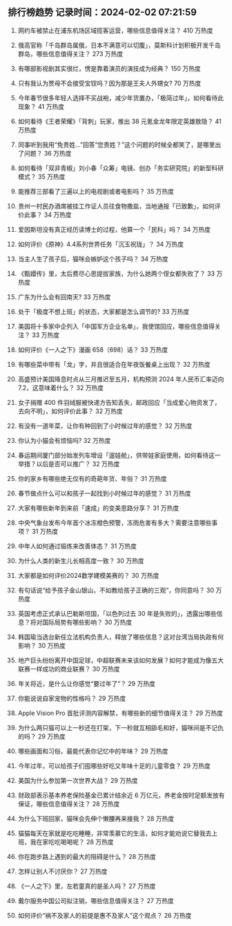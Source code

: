 
## 排行榜趋势 记录时间：2024-02-02 07:21:59
  
  1. 网约车被禁止在浦东机场区域揽客运营，哪些信息值得关注？ 410 万热度
    
  2. 俄高官称「千岛群岛属俄，日本不满意可以切腹」，莫斯科计划积极开发千岛群岛，哪些信息值得关注？ 273 万热度
    
  3. 有哪部影视剧其实很烂，愣是靠着演员的演技成为经典？ 150 万热度
    
  4. 只有我认为贾母不会接受宝钗吗？因为那是王夫人外甥女? 70 万热度
    
  5. 今年春节很多年轻人选择不买战袍，减少年货置办，「极简过年」，如何看待此现象？ 41 万热度
    
  6. 如何看待《王者荣耀》「背刺」玩家，推出 38 元氪金龙年限定英雄敖隐？ 41 万热度
    
  7. 同事听到我用“免贵姓…”回答“您贵姓？”这个问题的时候全都笑了，是哪里出了问题？ 36 万热度
    
  8. 如何看待「双非青椒」刘小春「众筹」电镜、创办「务实研究院」的新型科研模式？ 35 万热度
    
  9. 能推荐三部看了三遍以上的电视剧或者电影吗？ 35 万热度
    
  10. 贵州一村民办酒席被挂工作证人员往食物撒盐，当地通报「已致歉」，如何评价此事？ 34 万热度
    
  11. 爱因斯坦没有真正经历读博士的过程，他算一个「民科」吗？ 34 万热度
    
  12. 如何评价《原神》4.4系列世界任务「沉玉祝珑」？ 34 万热度
    
  13. 当主人生了孩子后，猫咪会嫉妒这个孩子吗？ 34 万热度
    
  14. 《甄嬛传》里，太后费尽心思提拔家族，为什么她两个侄女都失败了？ 33 万热度
    
  15. 广东为什么会有回南天? 33 万热度
    
  16. 处于「极度不想上班」的状态，大家都是怎么调节的? 33 万热度
    
  17. 美国将十多家中企列入「中国军方企业名单」，我使馆回应，哪些信息值得关注？ 33 万热度
    
  18. 如何评价《一人之下》漫画 658（698）话？ 33 万热度
    
  19. 有哪些菜中带有「龙」字，并且很适合在年夜饭餐桌上出现？ 32 万热度
    
  20. 高盛预计美国降息时点从三月推迟至五月，机构预测 2024 年人民币汇率迈向 7.2，这意味着什么？ 32 万热度
    
  21. 女子捐赠 400 件羽绒服被快递方告知丢失，邮政回应「当成爱心物资发了，去向不明」，如何评价此事？ 32 万热度
    
  22. 有没有一道年菜，让你有种回到了小时候过年的感觉？ 32 万热度
    
  23. 你认为小猫会有烦恼吗? 32 万热度
    
  24. 春运期间厦门部分始发列车增设「遛娃舱」，供带娃家庭使用，如何看待这一举措？以后是否可以推广？ 32 万热度
    
  25. 你的家乡有哪些绝无仅有的奇葩年货、年俗？ 31 万热度
    
  26. 春节做点什么可以和孩子一起找到小时候过年的感觉？ 31 万热度
    
  27. 大家有哪些新年到来前「速成」的变美思路分享？ 31 万热度
    
  28. 中央气象台发布今年首个冰冻橙色预警，冻雨危害有多大？需要注意哪些事项？ 31 万热度
    
  29. 中年人如何通过锻炼来改善体态？ 31 万热度
    
  30. 为什么人类的新生儿长相高度一致？ 30 万热度
    
  31. 大家都是如何评价2024数学建模美赛的？ 30 万热度
    
  32. 有句话说“给予孩子金山银山，不如教给孩子正确的三观”，你同意吗？ 30 万热度
    
  33. 英国考虑正式承认巴勒斯坦国，「以色列过去 30 年是失败的」，透露出哪些信息？将对国际局势有哪些影响？ 30 万热度
    
  34. 韩国瑜当选台新任立法机构负责人，释放了哪些信息？这对台湾当局执政有何影响？ 30 万热度
    
  35. 地产巨头纷纷离开中国足球，中超联赛未来该如何发展？如何才能成为像五大联赛一样成功的商业联赛？ 30 万热度
    
  36. 年关将近，是什么让你感觉“要过年了”？ 29 万热度
    
  37. 你能说说自家宠物的性格吗？ 29 万热度
    
  38. Apple Vision Pro 首批评测内容解禁，有哪些新的细节值得关注？ 29 万热度
    
  39. 为什么两只猫可以上一秒还在打架，下一秒就互相舔毛和好，猫咪间是不记仇的吗？ 29 万热度
    
  40. 哪些画面和习俗，最能代表你记忆中的年味？ 29 万热度
    
  41. 今年过年，可以给孩子们囤哪些好吃又年味十足的儿童零食？ 29 万热度
    
  42. 美国为什么参加第一次世界大战？ 29 万热度
    
  43. 财政部表示基本养老保险基金已累计结余近 6 万亿元，养老金按时足额发放有保证，哪些信息值得关注？ 28 万热度
    
  44. 为什么下班回家，猫咪会先伸个懒腰再来接我？ 28 万热度
    
  45. 猫猫每天在家就是吃吃睡睡，非常羡慕它的生活，如何才能劝说它替我去上班，我在家吃吃喝喝呢？ 28 万热度
    
  46. 你在跑步路上遇到的最大的阻碍是什么？ 28 万热度
    
  47. 怎样让别人不讨厌你？ 27 万热度
    
  48. 《一人之下》里，左若童真的是圣人吗？ 27 万热度
    
  49. 戴尔服务中国公司拟注销，哪些信息值得关注？ 27 万热度
    
  50. 如何评价“祸不及家人的前提是惠不及家人”这个观点？ 26 万热度
    